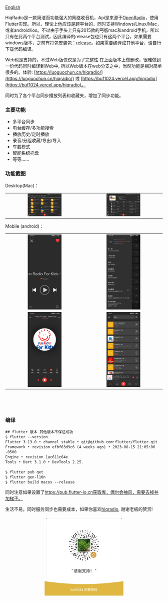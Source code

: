 [English](README-en_US.md)

HiqRadio是一款简洁而功能强大的网络收音机，Api是来源于[OpenRadio](https://www.radio-browser.info/ "OpenRadio")，使用Flutter实现。所以，理论上他应该是跨平台的，同时支持Windows/Linux/Mac，或者android/ios。不过由于手头上只有2015款的丐版mac和android手机，所以只有在此两个平台测试，因此编译的release包也只有这两个平台，如果需要windows版本，之前有打包安装包：[release](https://github.com/buf1024/app-release/releases)。如果需要编译成其他平台，请自行下载代码编译。

Web也是支持的，不过Web版仅仅是为了完整性.在上面版本上做删改，很难做到一份代码同时编译到Web中, 所以Web版本在web分支之中，当然功能是相对简单很多的。体验: [https://luoguochun.cn/hiqradio/](https://luoguochun.cn/hiqradio/) 或
[https://buf1024.vercel.app/hiqradio](https://buf1024.vercel.app/hiqradio)。

同时为了各个平台同步播放列表和收藏夹，增加了同步功能。

### 主要功能

* 多平台同步
* 电台缓存/多功能搜索
* 播放历史/定时播放
* 录音/分组收藏/导出/导入
* 车载模式
* 智能系统托盘
* 等等……

### 功能截图

Desktop(Mac)：

<table>
    <tr>
     <td><center><img src="images/mac1.png" width="45%"></center></td>
     <td><center><img src="images/mac2.png" width="45%"></center></td>
    </tr>
</table>

Mobile (android)：

<table>
    <tr>
     <td><center><img src="images/android1.jpg" width="45%"></center></td>
     <td><center><img src="images/android2.jpg" width="45%"></center></td>
    </tr>
    <tr>
     <td><center><img src="images/android3.jpg" width="45%"></center></td>
     <td><center><img src="images/android4.jpg" width="45%"></center></td>
    </tr>
</table>​

‍

### 编译

```shel
## flutter 版本 其他版本不保证成功
$ flutter --version 
Flutter 3.13.0 • channel stable • git@github.com:flutter/flutter.git
Framework • revision efbf63d9c6 (4 weeks ago) • 2023-08-15 21:05:06 -0500
Engine • revision 1ac611c64e
Tools • Dart 3.1.0 • DevTools 2.25.

$ flutter pub get 
$ flutter gen-l10n 
$ flutter build macos --release

```

同时注意如果设置了<https://pub.flutter-io.cn获取库，偶尔会抽风，需要去掉并加梯子。>

生活不易，同时服务同步也需要成本，如果你喜欢[hiqradio](https://github.com/buf1024/hiqradio), 谢谢老板的赞赏!

<div align=center>
    <img src="images/reward_qrcode.png" width=50%; height=50%>
</div>
